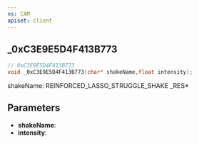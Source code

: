 ```yaml
---
ns: CAM
apiset: client
---
```

## _0xC3E9E5D4F413B773

```c
// 0xC3E9E5D4F413B773
void _0xC3E9E5D4F413B773(char* shakeName,float intensity);
```

shakeName: REINFORCED_LASSO_STRUGGLE_SHAKE
_RES*

## Parameters
* **shakeName**:
* **intensity**: